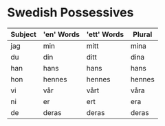 # Swedish Possessives

| Subject | 'en' Words | 'ett' Words | Plural |
| ------- | ---------- | ----------- | ------ |
| jag     | min        | mitt        | mina   |
| du      | din        | ditt        | dina   |
| han     | hans       | hans        | hans   |
| hon     | hennes     | hennes      | hennes |
| vi      | vår        | vårt        | våra   |
| ni      | er         | ert         | era    |
| de      | deras      | deras       | deras  |
